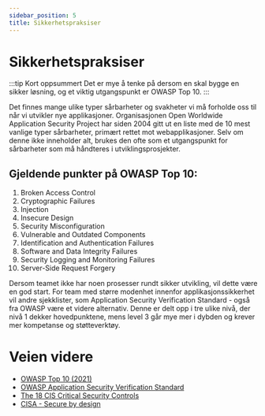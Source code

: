```yaml
---
sidebar_position: 5
title: Sikkerhetspraksiser
---
```

# Sikkerhetspraksiser
:::tip Kort oppsummert
Det er mye å tenke på dersom en skal bygge en sikker løsning, og et viktig utgangspunkt er OWASP Top 10. 
:::

Det finnes mange ulike typer sårbarheter og svakheter vi må forholde oss til når vi utvikler nye applikasjoner. Organisasjonen Open Worldwide Application Security Project har siden 2004 gitt ut en liste med de 10 mest vanlige typer sårbarheter, primært rettet mot webapplikasjoner. Selv om denne ikke inneholder alt, brukes den ofte som et utgangspunkt for sårbarheter som må håndteres i utviklingsprosjekter. 

## Gjeldende punkter på OWASP Top 10:
1. Broken Access Control
2. Cryptographic Failures
3. Injection
4. Insecure Design
5. Security Misconfiguration
6. Vulnerable and Outdated Components
7. Identification and Authentication Failures
8. Software and Data Integrity Failures
9. Security Logging and Monitoring Failures
10. Server-Side Request Forgery


Dersom teamet ikke har noen prosesser rundt sikker utvikling, vil dette være en god start. For team med større modenhet innenfor applikasjonssikkerhet vil andre sjekklister, som Application Security Verification Standard - også fra OWASP være et videre alternativ. Denne er delt opp i tre ulike nivå, der nivå 1 dekker hovedpunktene, mens level 3 går mye mer i dybden og krever mer kompetanse og støtteverktøy. 

# Veien videre
* [OWASP Top 10 (2021)](https://owasp.org/www-project-developer-guide/draft/training_education/owasp_top_ten/)
* [OWASP Application Security Verification Standard](https://owasp.org/www-project-application-security-verification-standard/)
* [The 18 CIS Critical Security Controls](https://www.cisecurity.org/controls/cis-controls-list)
* [CISA - Secure by design](https://www.cisa.gov/securebydesign)